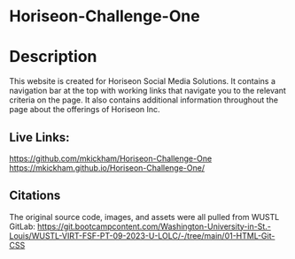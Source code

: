 # Horiseon-Challenge-One

# Description
This website is created for Horiseon Social Media Solutions. It contains a navigation bar at the top with working links that navigate you to the relevant criteria on the page. It also contains additional information throughout the page about the offerings of Horiseon Inc. 

## Live Links:
https://github.com/mkickham/Horiseon-Challenge-One
https://mkickham.github.io/Horiseon-Challenge-One/

## Citations
The original source code, images, and assets were all pulled from WUSTL GitLab:
https://git.bootcampcontent.com/Washington-University-in-St.-Louis/WUSTL-VIRT-FSF-PT-09-2023-U-LOLC/-/tree/main/01-HTML-Git-CSS

